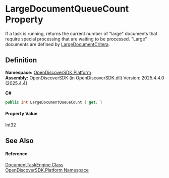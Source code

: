 # LargeDocumentQueueCount Property


If a task is running, returns the current number of "large" documents that require special processing that are waiting to be processed. "Large" documents are defined by <a href="90aee97f-a132-9d0b-5c91-d6ac2eb95ace">LargeDocumentCritera</a>.



## Definition
**Namespace:** <a href="aceb8efa-8dcd-26ac-b049-012c1f331112">OpenDiscoverSDK.Platform</a>  
**Assembly:** OpenDiscoverSDK (in OpenDiscoverSDK.dll) Version: 2025.4.4.0 (2025.4.4)

**C#**
``` C#
public int LargeDocumentQueueCount { get; }
```



#### Property Value
Int32

## See Also


#### Reference
<a href="55591a84-1c9a-5c6d-eefe-62a2134d5370">DocumentTaskEngine Class</a>  
<a href="aceb8efa-8dcd-26ac-b049-012c1f331112">OpenDiscoverSDK.Platform Namespace</a>  
